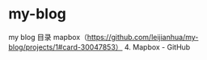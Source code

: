 # my-blog
my blog
目录
mapbox（https://github.com/leijianhua/my-blog/projects/1#card-30047853）
4. Mapbox - GitHub
